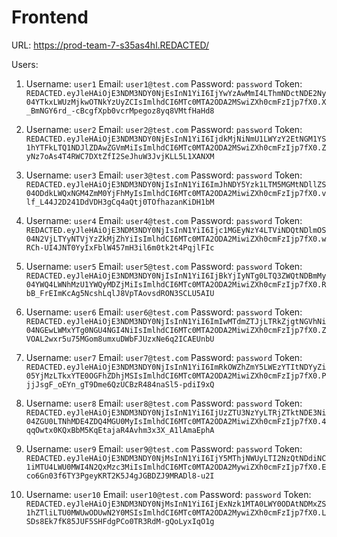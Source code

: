 # Frontend

URL: https://prod-team-7-s35as4hl.REDACTED/

Users:

1. Username: `user1`
   Email: `user1@test.com`
   Password: `password`
   Token: `REDACTED.eyJleHAiOjE3NDM3NDY0NjEsInN1YiI6IjYwYzAwMmI4LThmNDctNDE2Ny04YTkxLWUzMjkwOTNkYzUyZCIsImlhdCI6MTc0MTA2ODA2MSwiZXh0cmFzIjp7fX0.X_BmNGY6rd_-cBcgfXpb0vcrMpegoz8yq8VMtfHaHd8`


2. Username: `user2`
   Email: `user2@test.com`
   Password: `password`
   Token: `REDACTED.eyJleHAiOjE3NDM3NDY0NjEsInN1YiI6IjdkMjNiNmU1LWYzY2EtNGM1YS1hYTFkLTQ1NDJlZDAwZGVmMiIsImlhdCI6MTc0MTA2ODA2MSwiZXh0cmFzIjp7fX0.ZyNz7oAs4T4RWC7DXtZfI2SeJhuW3JvjKLL5L1XANXM`


3. Username: `user3`
   Email: `user3@test.com`
   Password: `password`
   Token: `REDACTED.eyJleHAiOjE3NDM3NDY0NjIsInN1YiI6ImJhNDY5Yzk1LTM5MGMtNDllZS04ODdkLWQxNGM4ZmM0YjFhMyIsImlhdCI6MTc0MTA2ODA2MiwiZXh0cmFzIjp7fX0.vlf_L44J2D241DdVDH3gCq4aQtj0TOfhazanKiDH1bM`


4. Username: `user4`
   Email: `user4@test.com`
   Password: `password`
   Token: `REDACTED.eyJleHAiOjE3NDM3NDY0NjIsInN1YiI6Ijc1MGEyNzY4LTViNDQtNDlmOS04N2VjLTYyNTVjYzZkMjZhYiIsImlhdCI6MTc0MTA2ODA2MiwiZXh0cmFzIjp7fX0.wRCh-UI4JNT0YyIxFblW457mH3il6m0tk2t4PqjlFIc`


5. Username: `user5`
   Email: `user5@test.com`
   Password: `password`
   Token: `REDACTED.eyJleHAiOjE3NDM3NDY0NjIsInN1YiI6IjBkYjIyNTg0LTQ3ZWQtNDBmMy04YWQ4LWNhMzU1YWQyMDZjMiIsImlhdCI6MTc0MTA2ODA2MiwiZXh0cmFzIjp7fX0.RbB_FrEImKcAg5NcshLqlJ8VpTAovsdRON3SCLU5AIU`


6. Username: `user6`
   Email: `user6@test.com`
   Password: `password`
   Token: `REDACTED.eyJleHAiOjE3NDM3NDY0NjIsInN1YiI6ImIwMTdmZTJjLTRkZjgtNGVhNi04NGEwLWMxYTg0NGU4NGI4NiIsImlhdCI6MTc0MTA2ODA2MiwiZXh0cmFzIjp7fX0.ZVOAL2wxr5u75MGom8umxuDWbFJUzxNe6q2ICAEUnbU`


7. Username: `user7`
   Email: `user7@test.com`
   Password: `password`
   Token: `REDACTED.eyJleHAiOjE3NDM3NDY0NjIsInN1YiI6ImRkOWZhZmY5LWEzYTItNDYyZi05YjMzLTkxYTE0OGFhZDhjMSIsImlhdCI6MTc0MTA2ODA2MiwiZXh0cmFzIjp7fX0.PjjJsgF_oEYn_gT9Dme6QzUCBzR484naSl5-pdiI9xQ`


8. Username: `user8`
   Email: `user8@test.com`
   Password: `password`
   Token: `REDACTED.eyJleHAiOjE3NDM3NDY0NjIsInN1YiI6IjUzZTU3NzYyLTRjZTktNDE3Ni04ZGU0LTNhMDE4ZDQ4MGU0MyIsImlhdCI6MTc0MTA2ODA2MiwiZXh0cmFzIjp7fX0.4qqOwtx0KQxBbM5KqEtajaR4Avhm3x3X_A1lAmaEphA`


9. Username: `user9`
   Email: `user9@test.com`
   Password: `password`
   Token: `REDACTED.eyJleHAiOjE3NDM3NDY0NjMsInN1YiI6IjY5MThjNWUyLTI2NzQtNDdiNC1iMTU4LWU0MWI4N2QxMzc3MiIsImlhdCI6MTc0MTA2ODA2MywiZXh0cmFzIjp7fX0.Eco6Gn03f6TY3PgeyKRT2K5J4gJGBDZJ9MRADl8-u2I`


10. Username: `user10`
   Email: `user10@test.com`
   Password: `password`
   Token: `REDACTED.eyJleHAiOjE3NDM3NDY0NjMsInN1YiI6IjExNzk1MTA0LWY0ODAtNDMxZS1hZTliLTU0MWUwODUwN2Y0MSIsImlhdCI6MTc0MTA2ODA2MywiZXh0cmFzIjp7fX0.LSDs8Ek7fK85JUF5SHFdgPCo0TR3RdM-gQoLyxIqO1g`
